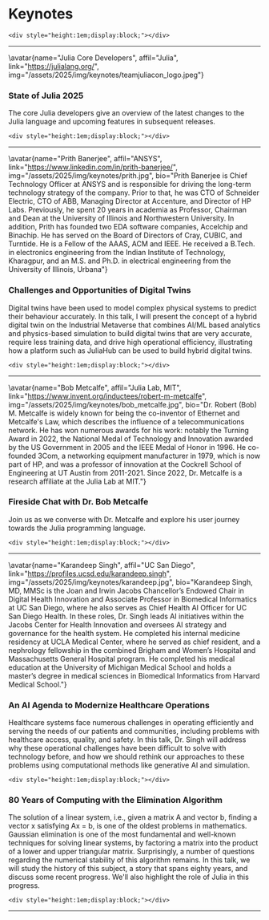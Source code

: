# Keynotes

~~~
<div style="height:1em;display:block;"></div>
~~~

---

\avatar{name="Julia Core Developers", affil="Julia", link="https://julialang.org/", img="/assets/2025/img/keynotes/teamjuliacon_logo.jpeg"}

### State of Julia 2025

The core Julia developers give an overview of the latest changes to the Julia language and upcoming features in subsequent releases.

~~~
<div style="height:1em;display:block;"></div>
~~~

---

\avatar{name="Prith Banerjee", affil="ANSYS", link="https://www.linkedin.com/in/prith-banerjee/", img="/assets/2025/img/keynotes/prith.jpg", bio="Prith Banerjee is Chief Technology Officer at ANSYS and is responsible for driving the long-term technology strategy of the company. Prior to that, he was CTO of 
Schneider Electric, CTO of ABB, Managing Director at Accenture, and Director of HP 
Labs. Previously, he spent 20 years in academia as Professor, Chairman and Dean 
at the University of Illinois and Northwestern University.   In addition, Prith has 
founded two EDA software companies, Accelchip and Binachip.  He has served on 
the Board of Directors of Cray, CUBIC, and Turntide.  He is a Fellow of the AAAS, 
ACM and IEEE. He received a B.Tech. in electronics engineering from the Indian 
Institute of Technology, Kharagpur, and an M.S. and Ph.D. in electrical engineering 
from the University of Illinois, Urbana"}

### Challenges and Opportunities of Digital Twins

Digital twins have been used to model complex physical systems to predict their behaviour accurately. In this talk, I will present the concept of a hybrid digital twin on the Industrial Metaverse that combines AI/ML based analytics and physics-based simulation to build digital twins that are very accurate, require less training data, and drive high operational efficiency, illustrating how a platform such as JuliaHub can be used to build hybrid digital twins.

~~~
<div style="height:1em;display:block;"></div>
~~~

---

\avatar{name="Bob Metcalfe", affil="Julia Lab, MIT", link="https://www.invent.org/inductees/robert-m-metcalfe", img="/assets/2025/img/keynotes/bob_metcalfe.jpg", bio="Dr. Robert (Bob) M. Metcalfe is widely known for being the co-inventor of Ethernet and Metcalfe's Law, which describes the influence of a telecommunications network. He has won numerous awards for his work: notably the Turning Award in 2022, the National Medal of Technology and Innovation awarded by the US Government in 2005 and the IEEE Medal of Honor in 1996. He co-founded 3Com, a networking equipment manufacturer in 1979, which is now part of HP, and was a professor of innovation at the Cockrell School of Engineering at UT Austin from 2011-2021. Since 2022, Dr. Metcalfe is a research affiliate at the Julia Lab at MIT."}

### Fireside Chat with Dr. Bob Metcalfe

Join us as we converse with Dr. Metcalfe and explore his user journey towards the Julia programming language.

~~~
<div style="height:1em;display:block;"></div>
~~~

---

\avatar{name="Karandeep Singh", affil="UC San Diego", link="https://profiles.ucsd.edu/karandeep.singh", img="/assets/2025/img/keynotes/karandeep.jpg", bio="Karandeep Singh, MD, MMSc is the Joan and Irwin Jacobs Chancellor’s Endowed Chair in Digital Health Innovation and Associate Professor in Biomedical Informatics at UC San Diego, where he also serves as Chief Health AI Officer for UC San Diego Health. In these roles, Dr. Singh leads AI initiatives within the Jacobs Center for Health Innovation and oversees AI strategy and governance for the health system. He completed his internal medicine residency at UCLA Medical Center, where he served as chief resident, and a nephrology fellowship in the combined Brigham and Women’s Hospital and Massachusetts General Hospital program. He completed his medical education at the University of Michigan Medical School and holds a master’s degree in medical sciences in Biomedical Informatics from Harvard Medical School."}

### An AI Agenda to Modernize Healthcare Operations

Healthcare systems face numerous challenges in operating efficiently and serving the needs of our patients and communities, including problems with healthcare access, quality, and safety. In this talk, Dr. Singh will address why these operational challenges have been difficult to solve with technology before, and how we should rethink our approaches to these problems using computational methods like generative AI and simulation.

~~~
<div style="height:1em;display:block;"></div>
~~~

### 80 Years of Computing with the Elimination Algorithm 

The solution of a linear system, i.e., given a matrix A and vector b, finding a vector x satisfying Ax = b, is one of the oldest problems in mathematics. Gaussian elimination is one of the most fundamental and well-known techniques for solving linear systems, by factoring a matrix into the product of a lower and upper triangular matrix. Surprisingly, a number of questions regarding the numerical stability of this algorithm remains. In this talk, we will study the history of this subject, a story that spans eighty years, and discuss some recent progress. We'll also highlight the role of Julia in this progress.

~~~
<div style="height:1em;display:block;"></div>
~~~

---
